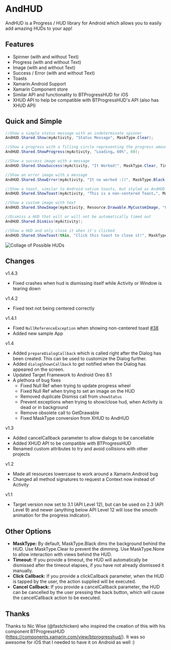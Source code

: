 AndHUD
==========

AndHUD is a Progress / HUD library for Android which allows you to easily add amazing HUDs to your app!


Features
--------
 - Spinner (with and without Text)
 - Progress (with and without Text)
 - Image (with and without Text)
 - Success / Error (with and without Text)
 - Toasts
 - Xamarin.Android Support
 - Xamarin Component store
 - Similar API and functionality to BTProgressHUD for iOS
 - XHUD API to help be compatible with BTProgressHUD's API (also has XHUD API)
 

Quick and Simple
----------------
```csharp
//Show a simple status message with an indeterminate spinner
AndHUD.Shared.Show(myActivity, "Status Message", MaskType.Clear);

//Show a progress with a filling circle representing the progress amount
AndHUD.Shared.ShowProgress(myActivity, "Loading… 60%", 60);

//Show a success image with a message
AndHUD.Shared.ShowSuccess(myActivity, "It Worked!", MaskType.Clear, TimeSpan.FromSeconds(2));

//Show an error image with a message
AndHUD.Shared.ShowError(myActivity, "It no worked :()", MaskType.Black, TimeSpan.FromSeconds(2));

//Show a toast, similar to Android native toasts, but styled as AndHUD
AndHUD.Shared.ShowToast(myActivity, "This is a non-centered Toast…", MaskType.Clear, TimeSpan.FromSeconds(2));

//Show a custom image with text
AndHUD.Shared.ShowImage(myActivity, Resource.Drawable.MyCustomImage, "Custom");

//Dismiss a HUD that will or will not be automatically timed out
AndHUD.Shared.Dismiss(myActivity);

//Show a HUD and only close it when it's clicked
AndHUD.Shared.ShowToast(this, "Click this toast to close it!", MaskType.Clear, null, true, () => AndHUD.Shared.Dismiss(this));
```

![Collage of Possible HUDs](https://raw.github.com/Redth/AndHUD/master/Art/Collage.png)


Changes
-------
v1.4.3
  - Fixed crashes when hud is dismissing itself while Activity or Window is tearing down

v1.4.2
  - Fixed text not being centered correctly

v1.4.1
  - Fixed `NullReferenceException` when showing non-centered toast [#38](https://github.com/Redth/AndHUD/issues/38)
  - Added new sample App

v1.4
  - Added `prepareDialogCallback` which is called right after the Dialog has been created. This can be used to customize the Dialog further.
  - Added `dialogShownCallback` to get notified when the Dialog has appeared on the screen.
  - Updated Target Framework to Android Oreo 8.1
  - A plethora of bug fixes
    - Fixed Null Ref when trying to update progress wheel
    - Fixed Null Ref when trying to set an image on the HUD
    - Removed duplicate Dismiss call from `showStatus`
    - Prevent exceptions when trying to show/close hud, when Activity is dead or in background
    - Remove obsolete call to GetDrawable 
    - Fixed MaskType conversion from XHUD to AndHUD

v1.3
 
  - Added cancelCallback parameter to allow dialogs to be cancellable
  - Added XHUD API to be compatible with BTProgressHUD
  - Renamed custom attributes to try and avoid collisions with other projects
  
v1.2

  - Made all resources lowercase to work around a Xamarin.Android bug
  - Changed all method signatures to request a Context now instead of Activity

v1.1

  - Target version now set to 3.1 (API Level 12), but can be used on 2.3 (API Level 9) and newer (anything below API Level 12 will lose the smooth animation for the progress indicator).


Other Options
-------------
 - **MaskType:** By default, MaskType.Black dims the background behind the HUD.  Use MaskType.Clear to prevent the dimming.  Use MaskType.None to allow interaction with views behind the HUD.
 - **Timeout:** If you provide a timeout, the HUD will automatically be dismissed after the timeout elapses, if you have not already dismissed it manually.
 - **Click Callback:** If you provide a clickCallback parameter, when the HUD is tapped by the user, the action supplied will be executed.
 - **Cancel Callback:** If you provide a cancelCallback parameter, the HUD can be cancelled by the user pressing the back button, which will cause the cancelCallback action to be executed.


Thanks
------
Thanks to Nic Wise (@fastchicken) who inspired the creation of this with his component BTProgressHUD (https://components.xamarin.com/view/btprogresshud/).  It was so awesome for iOS that I needed to have it on Android as well :)

